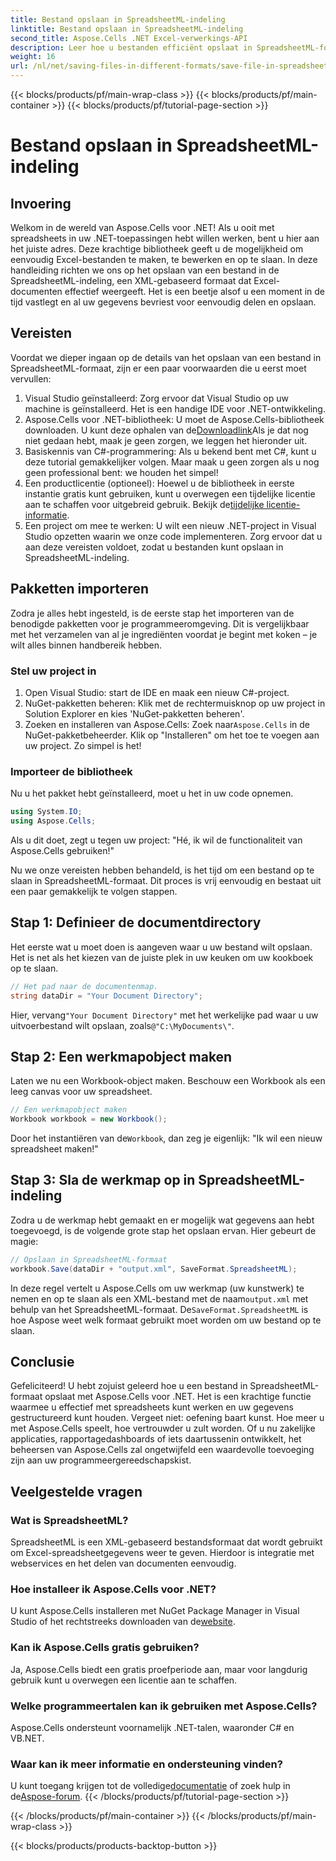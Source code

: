 ```yaml
---
title: Bestand opslaan in SpreadsheetML-indeling
linktitle: Bestand opslaan in SpreadsheetML-indeling
second_title: Aspose.Cells .NET Excel-verwerkings-API
description: Leer hoe u bestanden efficiënt opslaat in SpreadsheetML-formaat met Aspose.Cells voor .NET met deze complete stapsgewijze handleiding.
weight: 16
url: /nl/net/saving-files-in-different-formats/save-file-in-spreadsheetml-format/
---
```


{{< blocks/products/pf/main-wrap-class >}}
{{< blocks/products/pf/main-container >}}
{{< blocks/products/pf/tutorial-page-section >}}

# Bestand opslaan in SpreadsheetML-indeling

## Invoering
Welkom in de wereld van Aspose.Cells voor .NET! Als u ooit met spreadsheets in uw .NET-toepassingen hebt willen werken, bent u hier aan het juiste adres. Deze krachtige bibliotheek geeft u de mogelijkheid om eenvoudig Excel-bestanden te maken, te bewerken en op te slaan. In deze handleiding richten we ons op het opslaan van een bestand in de SpreadsheetML-indeling, een XML-gebaseerd formaat dat Excel-documenten effectief weergeeft. Het is een beetje alsof u een moment in de tijd vastlegt en al uw gegevens bevriest voor eenvoudig delen en opslaan. 
## Vereisten
Voordat we dieper ingaan op de details van het opslaan van een bestand in SpreadsheetML-formaat, zijn er een paar voorwaarden die u eerst moet vervullen:
1. Visual Studio geïnstalleerd: Zorg ervoor dat Visual Studio op uw machine is geïnstalleerd. Het is een handige IDE voor .NET-ontwikkeling.
2.  Aspose.Cells voor .NET-bibliotheek: U moet de Aspose.Cells-bibliotheek downloaden. U kunt deze ophalen van de[Downloadlink](https://releases.aspose.com/cells/net/)Als je dat nog niet gedaan hebt, maak je geen zorgen, we leggen het hieronder uit.
3. Basiskennis van C#-programmering: Als u bekend bent met C#, kunt u deze tutorial gemakkelijker volgen. Maar maak u geen zorgen als u nog geen professional bent: we houden het simpel!
4.  Een productlicentie (optioneel): Hoewel u de bibliotheek in eerste instantie gratis kunt gebruiken, kunt u overwegen een tijdelijke licentie aan te schaffen voor uitgebreid gebruik. Bekijk de[tijdelijke licentie-informatie](https://purchase.aspose.com/temporary-license/).
5. Een project om mee te werken: U wilt een nieuw .NET-project in Visual Studio opzetten waarin we onze code implementeren.
Zorg ervoor dat u aan deze vereisten voldoet, zodat u bestanden kunt opslaan in SpreadsheetML-indeling.
## Pakketten importeren
Zodra je alles hebt ingesteld, is de eerste stap het importeren van de benodigde pakketten voor je programmeeromgeving. Dit is vergelijkbaar met het verzamelen van al je ingrediënten voordat je begint met koken – je wilt alles binnen handbereik hebben. 
### Stel uw project in
1. Open Visual Studio: start de IDE en maak een nieuw C#-project.
2. NuGet-pakketten beheren: Klik met de rechtermuisknop op uw project in Solution Explorer en kies 'NuGet-pakketten beheren'.
3.  Zoeken en installeren van Aspose.Cells: Zoek naar`Aspose.Cells` in de NuGet-pakketbeheerder. Klik op "Installeren" om het toe te voegen aan uw project. Zo simpel is het!
### Importeer de bibliotheek
Nu u het pakket hebt geïnstalleerd, moet u het in uw code opnemen.
```csharp
using System.IO;
using Aspose.Cells;
```
Als u dit doet, zegt u tegen uw project: "Hé, ik wil de functionaliteit van Aspose.Cells gebruiken!" 

Nu we onze vereisten hebben behandeld, is het tijd om een bestand op te slaan in SpreadsheetML-formaat. Dit proces is vrij eenvoudig en bestaat uit een paar gemakkelijk te volgen stappen. 
## Stap 1: Definieer de documentdirectory
Het eerste wat u moet doen is aangeven waar u uw bestand wilt opslaan. Het is net als het kiezen van de juiste plek in uw keuken om uw kookboek op te slaan.
```csharp
// Het pad naar de documentenmap.
string dataDir = "Your Document Directory";
```
 Hier, vervang`"Your Document Directory"` met het werkelijke pad waar u uw uitvoerbestand wilt opslaan, zoals`@"C:\MyDocuments\"`.
## Stap 2: Een werkmapobject maken
Laten we nu een Workbook-object maken. Beschouw een Workbook als een leeg canvas voor uw spreadsheet. 
```csharp
// Een werkmapobject maken
Workbook workbook = new Workbook();
```
 Door het instantiëren van de`Workbook`, dan zeg je eigenlijk: "Ik wil een nieuw spreadsheet maken!"
## Stap 3: Sla de werkmap op in SpreadsheetML-indeling
Zodra u de werkmap hebt gemaakt en er mogelijk wat gegevens aan hebt toegevoegd, is de volgende grote stap het opslaan ervan. Hier gebeurt de magie:
```csharp
// Opslaan in SpreadsheetML-formaat
workbook.Save(dataDir + "output.xml", SaveFormat.SpreadsheetML);
```
 In deze regel vertelt u Aspose.Cells om uw werkmap (uw kunstwerk) te nemen en op te slaan als een XML-bestand met de naam`output.xml` met behulp van het SpreadsheetML-formaat. De`SaveFormat.SpreadsheetML` is hoe Aspose weet welk formaat gebruikt moet worden om uw bestand op te slaan.
## Conclusie
Gefeliciteerd! U hebt zojuist geleerd hoe u een bestand in SpreadsheetML-formaat opslaat met Aspose.Cells voor .NET. Het is een krachtige functie waarmee u effectief met spreadsheets kunt werken en uw gegevens gestructureerd kunt houden. Vergeet niet: oefening baart kunst. Hoe meer u met Aspose.Cells speelt, hoe vertrouwder u zult worden.
Of u nu zakelijke applicaties, rapportagedashboards of iets daartussenin ontwikkelt, het beheersen van Aspose.Cells zal ongetwijfeld een waardevolle toevoeging zijn aan uw programmeergereedschapskist.
## Veelgestelde vragen
### Wat is SpreadsheetML?
SpreadsheetML is een XML-gebaseerd bestandsformaat dat wordt gebruikt om Excel-spreadsheetgegevens weer te geven. Hierdoor is integratie met webservices en het delen van documenten eenvoudig.
### Hoe installeer ik Aspose.Cells voor .NET?
 U kunt Aspose.Cells installeren met NuGet Package Manager in Visual Studio of het rechtstreeks downloaden van de[website](https://releases.aspose.com/cells/net/).
### Kan ik Aspose.Cells gratis gebruiken?
Ja, Aspose.Cells biedt een gratis proefperiode aan, maar voor langdurig gebruik kunt u overwegen een licentie aan te schaffen.
### Welke programmeertalen kan ik gebruiken met Aspose.Cells?
Aspose.Cells ondersteunt voornamelijk .NET-talen, waaronder C# en VB.NET.
### Waar kan ik meer informatie en ondersteuning vinden?
 U kunt toegang krijgen tot de volledige[documentatie](https://reference.aspose.com/cells/net/) of zoek hulp in de[Aspose-forum](https://forum.aspose.com/c/cells/9).
{{< /blocks/products/pf/tutorial-page-section >}}

{{< /blocks/products/pf/main-container >}}
{{< /blocks/products/pf/main-wrap-class >}}

{{< blocks/products/products-backtop-button >}}
